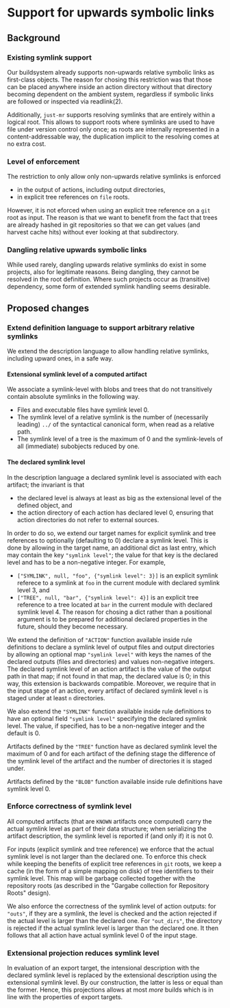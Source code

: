 # Support for upwards symbolic links

## Background

### Existing symlink support

Our buildsystem already supports non-upwards relative symbolic links
as first-class objects. The reason for chosing this restriction was
that those can be placed anywhere inside an action directory without
that directory becoming dependent on the ambient system, regardless
if symbolic links are followed or inspected via readlink(2).

Additionally, `just-mr` supports resolving symlinks that are
entirely within a logical root. This allows to support roots where
symlinks are used to have file under version control only once; as
roots are internally represented in a content-addressable way, the
duplication implicit to the resolving comes at no extra cost.

### Level of enforcement

The restriction to only allow only non-upwards relative symlinks
is enforced
- in the output of actions, including output directories,
- in explicit tree references on `file` roots.

However, it is not eforced when using an explicit tree reference on
a `git` root as input. The reason is that we want to benefit from
the fact that trees are already hashed in git repositories so that
we can get values (and harvest cache hits) without ever looking at
that subdirectory.

### Dangling relative upwards symbolic links

While used rarely, dangling upwards relative symlinks do exist in
some projects, also for legitimate reasons. Being dangling, they
cannot be resolved in the root definition. Where such projects occur
as (transitive) dependency, some form of extended symlink handling
seems desirable.

## Proposed changes

### Extend definition language to support arbitrary relative symlinks

We extend the description language to allow handling relative
symlinks, including upward ones, in a safe way.

#### Extensional symlink level of a computed artifact

We associate a symlink-level with blobs and trees that do not
transitively contain absolute symlinks in the following way.
- Files and executable files have symlink level 0.
- The symlink level of a relative symlink is the number of (necessarily
  leading) `../` of the syntactical canonical form, when read as
  a relative path.
- The symlink level of a tree is the maximum of 0 and the symlink-levels
  of all (immediate) subobjects reduced by one.

#### The declared symlink level

In the description language a declared symlink level is associated
with each artifact; the invariant is that
- the declared level is always at least as big as the extensional level
  of the defined object, and
- the action directory of each action has declared level 0, ensuring
  that action directories do not refer to external sources.

In order to do so, we extend our target names for explicit symlink
and tree references to optionally (defaulting to 0) declare a
symlink level. This is done by allowing in the target name, an
additional dict as last entry, which may contain the key `"symlink
level"`; the value for that key is the declared level and has to
be a non-negative integer. For example,
- `["SYMLINK", null, "foo", {"symlink level": 3}]` is an explicit
  symlink referece to a symlink at `foo` in the current module with
  declared symlink level 3, and
- `["TREE", null, "bar", {"symlink level": 4}]` is an explicit tree
  reference to a tree located at `bar` in the current module with
  declared symlink level 4.
The reason for chosing a dict rather than a positional argument is
to be prepared for additional declared properties in the future,
should they become necessary.

We extend the definition of `"ACTION"` function available inside
rule definitions to declare a symlink level of output files and
output directories by allowing an optional map `"symlink level"`
with keys the names of the declared outputs (files and directories)
and values non-negative integers. The declared symlink level of
an action artifact is the value of the output path in that map; if
not found in that map, the declared value is 0; in this way, this
extension is backwards compatible. Moreover, we require that in
the input stage of an action, every artifact of declared symlink
level `n` is staged under at least `n` directories.

We also extend the `"SYMLINK"` function available inside rule
definitions to have an optional field `"symlink level"` specifying
the declared symlink level. The value, if specified, has to be a
non-negative integer and the default is 0.

Artifacts defined by the `"TREE"` function have as declared symlink
level the maximum of 0 and for each artifact of the defining stage
the difference of the symlink level of the artifact and the number
of directories it is staged under.

Artifacts defined by the `"BLOB"` function available inside rule
definitions have symlink level 0.

### Enforce correctness of symlink level

All computed artifacts (that are `KNOWN` artifacts once computed)
carry the actual symlink level as part of their data structure;
when serializing the artifact description, the symlink level is
reported if (and only if) it is not 0.

For inputs (explicit symlink and tree reference) we enforce that the
actual symlink level is not larger than the declared one. To enforce
this check while keeping the benefits of explicit tree references
in `git` roots, we keep a cache (in the form of a simple mapping on
disk) of tree identifiers to their symlink level. This map will be
garbage collected together with the repository roots (as described
in the "Gargabe collection for Repository Roots" design).

We also enforce the correctness of the symlink level of action
outputs: for `"outs"`, if they are a symlink, the level is checked
and the action rejected if the actual level is larger than the
declared one. For `"out_dirs"`, the directory is rejected if the
actual symlink level is larger than the declared one. It then follows
that all action have actual symlink level 0 of the input stage.

### Extensional projection reduces symlink level

In evaluation of an export target, the intensional description with
the declared symlink level is replaced by the extensional description
using the extensional symlink level. By our construction, the
latter is less or equal than the former. Hence, this projections
allows at most _more_ builds which is in line with the properties
of export targets.
